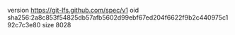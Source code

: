 version https://git-lfs.github.com/spec/v1
oid sha256:2a8c853f54825db57afb5602d99ebf67ed204f6622f9b2c440975c192c7c3e80
size 8028
